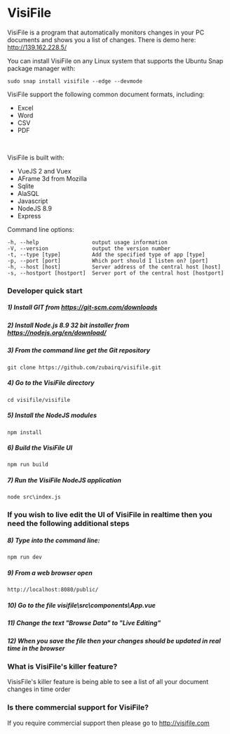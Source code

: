 # VisiFile
VisiFile is a program that automatically monitors changes in your PC documents and shows you a list of changes. There is demo here: http://139.162.228.5/

You can install VisiFile on any Linux system that supports the Ubuntu Snap package manager with:

    sudo snap install visifile --edge --devmode

VisiFile support the following common document formats, including:
<br>

* Excel
* Word
* CSV
* PDF

<br>

VisiFile is built with:

- VueJS 2 and Vuex
- AFrame 3d from Mozilla
- Sqlite
- AlaSQL
- Javascript
- NodeJS 8.9
- Express

Command line options:

    -h, --help                 output usage information
    -V, --version              output the version number
    -t, --type [type]          Add the specified type of app [type]
    -p, --port [port]          Which port should I listen on? [port]
    -h, --host [host]          Server address of the central host [host]
    -s, --hostport [hostport]  Server port of the central host [hostport]






### Developer quick start


##### 1) Install GIT from https://git-scm.com/downloads
##### 2) Install Node.js 8.9 32 bit installer from https://nodejs.org/en/download/
##### 3) From the command line get the Git repository
    git clone https://github.com/zubairq/visifile.git
##### 4) Go to the VisiFile directory
    cd visifile/visifile
##### 5) Install the NodeJS modules
    npm install
##### 6) Build the VisiFile UI
    npm run build
##### 7) Run the VisiFile NodeJS application
    node src\index.js

### If you wish to live edit the UI of VisiFile in realtime then you need the following additional steps

##### 8) Type into the command line:
    npm run dev

##### 9) From a web browser open
    http://localhost:8080/public/

##### 10) Go to the file visifile\src\components\App.vue

##### 11) Change the text "Browse Data" to "Live Editing"

##### 12) When you save the file then your changes should be updated in real time in the browser



### What is VisiFile's killer feature?

VisisFile's killer feature is being able to see a list of all your document changes in time order



### Is there commercial support for VisiFile?
If you require commercial support then please go to http://visifile.com
